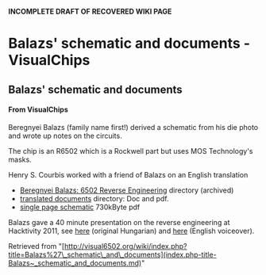 **INCOMPLETE DRAFT OF RECOVERED WIKI PAGE**

# Balazs' schematic and documents - VisualChips

## Balazs' schematic and documents

#### From VisualChips

Beregnyei Balazs (family name first!) derived a schematic from his die photo and wrote up notes on the circuits.

The chip is an R6502 which is a Rockwell part but uses MOS Technology's masks.

Henry S. Courbis worked with a friend of Balazs on an English translation

- [Beregnyei Balazs: 6502 Reverse Engineering](http://web.archive.org/web/20110804220220/http://impulzus.sch.bme.hu/6502/letolt.php3) directory (archived)
- [translated documents](http://www.downloads.reactivemicro.com/Public/Electronics/Reverse%20Engineering/) directory: Doc and pdf.
- [single page schematic](http://www.downloads.reactivemicro.com/Public/Electronics/CPU/6502%20Schematic.pdf) 730kByte pdf

Balazs gave a 40 minute presentation on the reverse engineering at Hacktivity 2011, see [here](https://vimeo.com/33077354) (original Hungarian) and [here](https://vimeo.com/34650139) (English voiceover).

Retrieved from "[http://visual6502.org/wiki/index.php?title=Balazs%27\_schematic\_and\_documents](index.php-title-Balazs~_schematic_and_documents.md)"

